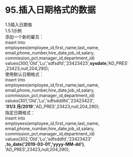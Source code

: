 # 95.插入日期格式的数据

1.5插入日期值<br />1.5.1示例<br />添加一个新的雇员：<br />insert into<br />employees(employee_id,first_name,last_name,<br />email,phone_number,hire_date,job_id,salary,<br />commission_pct,manager_id,department_id)<br />values(300,'Old','Lu','sdfsdfd','23423423',**sysdate**,'AD_PRES'<br />,23423,null,204,290);<br />使用默认日期格式：<br />insert into<br />employees(employee_id,first_name,last_name,<br />email,phone_number,hire_date,job_id,salary,<br />commission_pct,manager_id,department_id)<br />values(301,'Old','Lu','sdfsdddfd','23423423',<br />'**01/3 月/2019**','AD_PRES',23423,null,204,290);<br />指定日期格式：<br />insert into<br />employees(employee_id,first_name,last_name,<br />email,phone_number,hire_date,job_id,salary,<br />commission_pct,manager_id,department_id)<br />values(302,'Old','Lu','sdfsddfd','23423423'<br />**,to_date('2019-03-01','yyyy-MM-dd')**,<br />'AD_PRES',23423,null,204,290);
